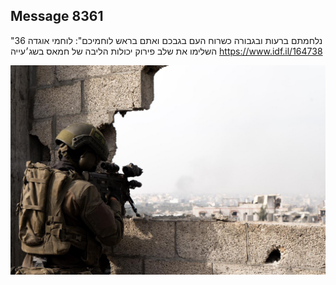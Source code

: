 ## Message 8361

"נלחמתם ברעות ובגבורה כשרוח העם בגבכם ואתם בראש לוחמיכם": 
לוחמי אוגדה 36 השלימו את שלב פירוק יכולות הליבה של חמאס בשג׳עייה
https://www.idf.il/164738

![Photo](8361/8361_photo.jpg)
